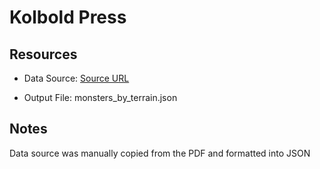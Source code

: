 # Kolbold Press

## Resources

* Data Source: [Source URL](https://koboldpress.com/kpstore/product/monsters-by-terrain-pdf/)

* Output File: monsters_by_terrain.json

## Notes
Data source was manually copied from the PDF and formatted into JSON
